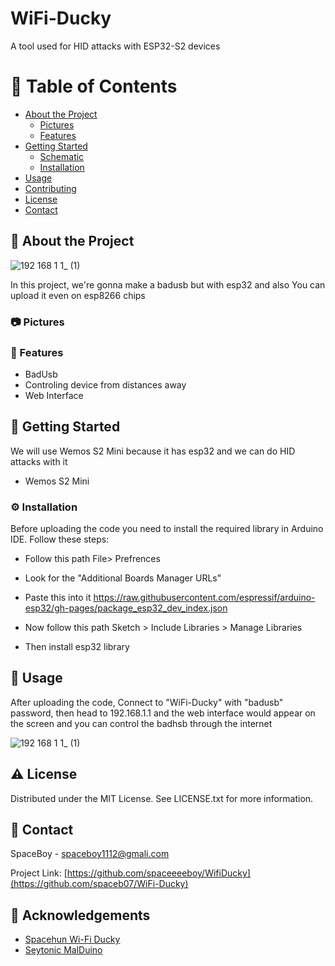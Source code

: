 # WiFi-Ducky
A tool used for HID attacks with ESP32-S2 devices
<!-- Table of Contents -->
# :notebook_with_decorative_cover: Table of Contents

- [About the Project](#star2-about-the-project)
  * [Pictures](#camera-Pictures)
  * [Features](#dart-features)
- [Getting Started](#toolbox-getting-started)
  * [Schematic](#electric_plug-Schematic)
  * [Installation](#gear-installation)
- [Usage](#eyes-usage)
- [Contributing](#wave-contributing)
- [License](#warning-license)
- [Contact](#handshake-contact)

  

<!-- About the Project -->
## :star2: About the Project

![192 168 1 1_ (1)](https://o.remove.bg/downloads/c495a6cc-1ce2-46db-9c06-26951ccadee0/wemos-s2-mini-esp32-s2-top-600x315w_-_2023-06-13T140837.324-removebg-preview.png)

In this project, we're gonna make a badusb but with esp32 and also
You can upload it even on esp8266 chips


<!-- Pictures -->
### :camera: Pictures




<!-- Features -->
### :dart: Features

- BadUsb
- Controling device from distances away
- Web Interface

<!-- Getting Started -->
## 	:toolbox: Getting Started

We will use Wemos S2 Mini because it has esp32 and we can do HID attacks with it

- Wemos S2 Mini




<!-- Installation -->
### :gear: Installation

Before uploading the code you need to install the required library in Arduino IDE. Follow these steps:

- Follow this path File> Prefrences
- Look for the "Additional Boards Manager URLs"
- Paste this into it https://raw.githubusercontent.com/espressif/arduino-esp32/gh-pages/package_esp32_dev_index.json

- Now follow this path Sketch > Include Libraries > Manage Libraries
- Then install esp32 library

   
<!-- Usage -->
## :eyes: Usage

After uploading the code, Connect to "WiFi-Ducky" with "badusb" password, then head to 192.168.1.1 and the web interface would appear on the screen and you can control the badhsb through the internet

![192 168 1 1_ (1)](https://github.com/spaceeeeboy/Wifi-Ducky/assets/97615989/95a227b3-1617-4f7d-a187-3d3b88518d56)


<!-- License -->
## :warning: License

Distributed under the MIT License. See LICENSE.txt for more information.


<!-- Contact -->
## :handshake: Contact

SpaceBoy - spaceboy1112@gmali.com

Project Link: [https://github.com/spaceeeeboy/WifiDucky](https://github.com/spaceb07/WiFi-Ducky)

<!-- Acknowledgments -->
## :gem: Acknowledgements 

 - [Spacehun Wi-Fi Ducky](https://github.com/spacehuhn/wifi_ducky)
 - [Seytonic MalDuino](https://github.com/Seytonic/malduino)

